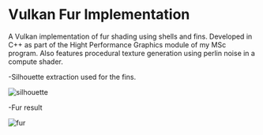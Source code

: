 # Vulkan Fur Implementation

A Vulkan implementation of fur shading using shells and fins. Developed in C++ as part of the Hight Performance Graphics module of my MSc program.
Also features procedural texture generation using perlin noise in a compute shader.

-Silhouette extraction used for the fins.

![silhouette](https://user-images.githubusercontent.com/19236056/38263121-e208e852-3777-11e8-94f1-c53f81fa972b.PNG)

-Fur result

![fur](https://user-images.githubusercontent.com/19236056/38263184-08d75aa4-3778-11e8-876e-f1735f280ef8.PNG)

